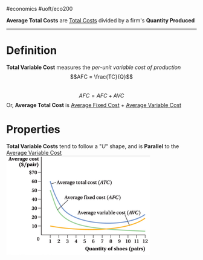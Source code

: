 #economics #uoft/eco200 

**Average Total Costs** are [Total Costs](Total%20Cost.md) divided by a firm's **Quantity Produced**

---
# Definition
**Total Variable Cost** measures the *per-unit variable cost of production*  
$$AFC = \frac{TC}{Q}$$  
$$AFC = AFC+AVC$$Or, **Average Total Cost** is [Average Fixed Cost](Average%20Fixed%20Cost.md) + [Average Variable Cost](Average%20Variable%20Cost.md)
# Properties
**Total Variable Costs** tend to follow a "*U*" shape, and is **Parallel** to the [Average Variable Cost](Average%20Variable%20Cost.md)  
	![Pasted image 20240110220021](attachments/Pasted%20image%2020240110220021.png)